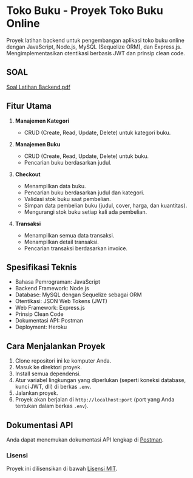 # Toko Buku - Proyek Toko Buku Online

Proyek latihan backend untuk pengembangan aplikasi toko buku online dengan JavaScript, Node.js, MySQL (Sequelize ORM), dan Express.js. Mengimplementasikan otentikasi berbasis JWT dan prinsip clean code.

## SOAL
[Soal Latihan Backend.pdf](https://github.com/Reykira007/toko_buku/files/12652021/Soal.Latihan.Backend.pdf)


## Fitur Utama

1. **Manajemen Kategori**
    - CRUD (Create, Read, Update, Delete) untuk kategori buku.

2. **Manajemen Buku**
    - CRUD (Create, Read, Update, Delete) untuk buku.
    - Pencarian buku berdasarkan judul.

3. **Checkout**
    - Menampilkan data buku.
    - Pencarian buku berdasarkan judul dan kategori.
    - Validasi stok buku saat pembelian.
    - Simpan data pembelian buku (judul, cover, harga, dan kuantitas).
    - Mengurangi stok buku setiap kali ada pembelian.

4. **Transaksi**
    - Menampilkan semua data transaksi.
    - Menampilkan detail transaksi.
    - Pencarian transaksi berdasarkan invoice.

## Spesifikasi Teknis

- Bahasa Pemrograman: JavaScript
- Backend Framework: Node.js
- Database: MySQL dengan Sequelize sebagai ORM
- Otentikasi: JSON Web Tokens (JWT)
- Web Framework: Express.js
- Prinsip Clean Code
- Dokumentasi API: Postman
- Deployment: Heroku

## Cara Menjalankan Proyek

1. Clone repositori ini ke komputer Anda. 
2. Masuk ke direktori proyek.
3. Install semua dependensi.
4. Atur variabel lingkungan yang diperlukan (seperti koneksi database, kunci JWT, dll) di berkas `.env`.
5. Jalankan proyek.
6. Proyek akan berjalan di `http://localhost:port` (port yang Anda tentukan dalam berkas `.env`).

## Dokumentasi API

Anda dapat menemukan dokumentasi API lengkap di [Postman](link-ke-dokumentasi-postman).

### Lisensi

Proyek ini dilisensikan di bawah [Lisensi MIT](LICENSE).
